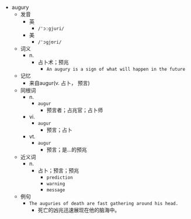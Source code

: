 - augury
  - 发音
    - 英
      - `/'ɔːgjuri/`
    - 美
      - `/'ɔɡjʊri/`
  - 词义
    - n.
      - 占卜术；预兆
        - `An augury is a sign of what will happen in the future`
  - 记忆
    - 来自augur(v. 占卜， 预言)
  - 同根词
    - n.
      - `augur`
        - 预言者；占兆官；占卜师
    - vi.
      - `augur`
        - 预言；占卜
    - vt.
      - `augur`
        - 预言；是…的预兆
  - 近义词
    - n.
      - 占卜；预言；预兆
        - `prediction`
        - `warning`
        - `message`
  - 例句
    - `The auguries of death are fast gathering around his head.`
      - 死亡的凶兆迅速展现在他的脑海中。

